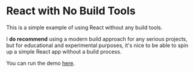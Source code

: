 # React with No Build Tools

This is a simple example of using React without any build tools.

I **do recommend** using a modern build approach for any serious projects, but for educational and experimental purposes, it's nice to be able to spin up a simple React app without a build process.

You can run the demo [here](https://drmikeh.github.io/react-no-build/).